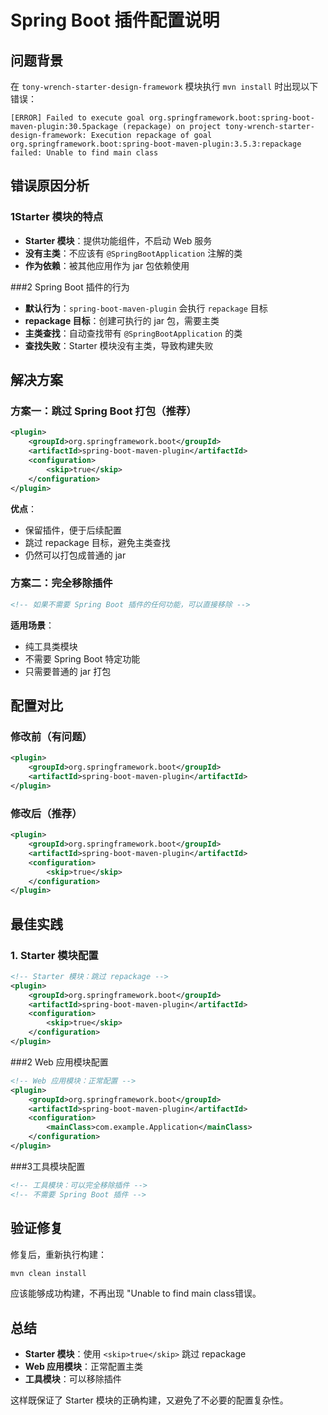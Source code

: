 # Spring Boot 插件配置说明

## 问题背景

在 `tony-wrench-starter-design-framework` 模块执行 `mvn install` 时出现以下错误：

```
[ERROR] Failed to execute goal org.springframework.boot:spring-boot-maven-plugin:30.5package (repackage) on project tony-wrench-starter-design-framework: Execution repackage of goal org.springframework.boot:spring-boot-maven-plugin:3.5.3:repackage failed: Unable to find main class
```

## 错误原因分析

### 1Starter 模块的特点
- **Starter 模块**：提供功能组件，不启动 Web 服务
- **没有主类**：不应该有 `@SpringBootApplication` 注解的类
- **作为依赖**：被其他应用作为 jar 包依赖使用

###2 Spring Boot 插件的行为
- **默认行为**：`spring-boot-maven-plugin` 会执行 `repackage` 目标
- **repackage 目标**：创建可执行的 jar 包，需要主类
- **主类查找**：自动查找带有 `@SpringBootApplication` 的类
- **查找失败**：Starter 模块没有主类，导致构建失败

## 解决方案

### 方案一：跳过 Spring Boot 打包（推荐）

```xml
<plugin>
    <groupId>org.springframework.boot</groupId>
    <artifactId>spring-boot-maven-plugin</artifactId>
    <configuration>
        <skip>true</skip>
    </configuration>
</plugin>
```

**优点**：
- 保留插件，便于后续配置
- 跳过 repackage 目标，避免主类查找
- 仍然可以打包成普通的 jar

### 方案二：完全移除插件

```xml
<!-- 如果不需要 Spring Boot 插件的任何功能，可以直接移除 -->
```

**适用场景**：
- 纯工具类模块
- 不需要 Spring Boot 特定功能
- 只需要普通的 jar 打包

## 配置对比

### 修改前（有问题）
```xml
<plugin>
    <groupId>org.springframework.boot</groupId>
    <artifactId>spring-boot-maven-plugin</artifactId>
</plugin>
```

### 修改后（推荐）
```xml
<plugin>
    <groupId>org.springframework.boot</groupId>
    <artifactId>spring-boot-maven-plugin</artifactId>
    <configuration>
        <skip>true</skip>
    </configuration>
</plugin>
```

## 最佳实践

### 1. Starter 模块配置
```xml
<!-- Starter 模块：跳过 repackage -->
<plugin>
    <groupId>org.springframework.boot</groupId>
    <artifactId>spring-boot-maven-plugin</artifactId>
    <configuration>
        <skip>true</skip>
    </configuration>
</plugin>
```

###2 Web 应用模块配置
```xml
<!-- Web 应用模块：正常配置 -->
<plugin>
    <groupId>org.springframework.boot</groupId>
    <artifactId>spring-boot-maven-plugin</artifactId>
    <configuration>
        <mainClass>com.example.Application</mainClass>
    </configuration>
</plugin>
```

###3工具模块配置
```xml
<!-- 工具模块：可以完全移除插件 -->
<!-- 不需要 Spring Boot 插件 -->
```

## 验证修复

修复后，重新执行构建：

```bash
mvn clean install
```

应该能够成功构建，不再出现 "Unable to find main class错误。

## 总结

- **Starter 模块**：使用 `<skip>true</skip>` 跳过 repackage
- **Web 应用模块**：正常配置主类
- **工具模块**：可以移除插件

这样既保证了 Starter 模块的正确构建，又避免了不必要的配置复杂性。 